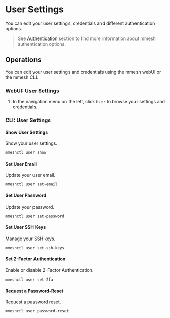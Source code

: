 # User Settings

You can edit your user settings, credentials and different authentication options.

> See [Authentication](/docs/platform/iam/authentication) section to find more information about mmesh authentication options.

## Operations

You can edit your user settings and credentials using the mmesh webUI or the mmesh CLI.

### WebUI: User Settings

1. In the navigation menu on the left, click `User` to browse your settings and credentials.

### CLI: User Settings

#### Show User Settings

Show your user settings.

```shell
mmeshctl user show
```

#### Set User Email

Update your user email.

```shell
mmeshctl user set-email
```

#### Set User Password

Update your password.

```shell
mmeshctl user set-password
```

#### Set User SSH Keys

Manage your SSH keys.

```shell
mmeshctl user set-ssh-keys
```

#### Set 2-Factor Authentication

Enable or disable 2-Factor Authentication.

```shell
mmeshctl user set-2fa
```

#### Request a Password-Reset

Request a password reset.

```shell
mmeshctl user password-reset
```
